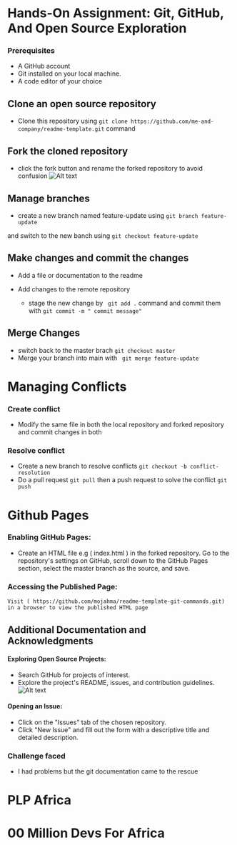 # Hands-On Assignment: Git, GitHub, And Open Source Exploration

### Prerequisites

   * A GitHub account
   * Git installed on your local machine.
   * A code editor of your choice

## Clone an open source repository

* Clone this repository using ```git clone https://github.com/me-and-company/readme-template.git``` command

## Fork the cloned repository

* click the fork button and rename the forked repository to avoid confusion ![Alt text](https://www.gitkraken.com/wp-content/uploads/2021/11/github-how-to-fork-button-github-1024x385.png)




## Manage branches

* create a new branch named feature-update using
     ``` git branch feature-update ```

and switch to the new banch using
     ``` git checkout feature-update ```

## Make changes and commit the changes

* Add a file or documentation to the readme
* Add changes to the remote repository 

   * stage the new change by 
      ``` git add .``` command and commit them with 
      ``` git commit -m " commit message" ```


## Merge Changes

* switch back to the master brach 
     ``` git checkout master ```
* Merge your branch into main with 
     ``` git merge feature-update```


# Managing Conflicts

### Create conflict
   
   * Modify the same file in both the local repository and forked repository
     and commit changes in both

### Resolve conflict

   * Create a new branch to resolve conflicts ``` git checkout -b conflict-resolution ```
   * Do a pull request ``` git pull ``` then a push request to solve the conflict ``` git push ```



# Github Pages

### Enabling GitHub Pages:

   * Create an HTML file e.g ( index.html ) in the forked repository.
     Go to the repository's settings on GitHub, scroll down to the GitHub Pages section, select the master branch as the source, and save.

### Accessing the Published Page:

    Visit ( https://github.com/mojahma/readme-template-git-commands.git) in a browser to view the published HTML page


## Additional Documentation and Acknowledgments

  #### Exploring Open Source Projects:
  * Search GitHub for projects of interest.
  * Explore the project's README, issues, and contribution guidelines.
  ![Alt text](https://learntheweb.courses/topics/github-issues/issues-tab.jpg)

  #### Opening an Issue:
  *  Click on the "Issues" tab of the chosen repository.
  *  Click "New Issue" and fill out the form with a descriptive title and detailed description.


  ### Challenge faced 

  * I had problems but the git documentation came to the rescue




# PLP Africa 
# 00 Million Devs For Africa
